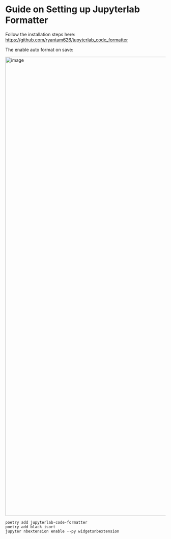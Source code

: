 # Guide on Setting up Jupyterlab Formatter

Follow the installation steps here:
https://github.com/ryantam626/jupyterlab_code_formatter


The enable auto format on save:

<img width="1440" alt="image" src="https://github.com/alextanhongpin/python-learn/assets/6033638/2a56f895-81f5-4432-bd58-243d2bc3cba4">


```
poetry add jupyterlab-code-formatter
poetry add black isort
jupyter nbextension enable --py widgetsnbextension
```
